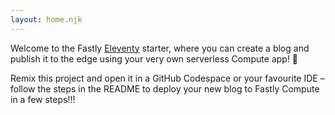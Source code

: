 ```yaml
---
layout: home.njk
---
```


Welcome to the Fastly [Eleventy](https://www.11ty.dev/) starter, where you can create a blog and publish it to the edge using your very own serverless Compute app! 🪩

Remix this project and open it in a GitHub Codespace or your favourite IDE – follow the steps in the README to deploy your new blog to Fastly Compute in a few steps!!!
